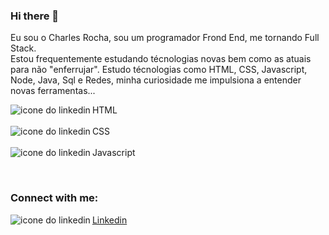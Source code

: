  ### Hi there 👋

Eu sou o Charles Rocha, sou um programador Frond End, me tornando Full Stack. <br/>Estou frequentemente estudando técnologias novas bem como as atuais para não "enferrujar".
Estudo técnologias como HTML, CSS, Javascript, Node, Java, Sql e Redes, minha curiosidade me impulsiona a entender novas ferramentas...

 <img align="left" background="white" target="_blank" alt="icone do linkedin" src="https://img.shields.io/badge/html5-%23E34F26.svg?style=for-the-badge&logo=html5&logoColor=white" /> HTML 
 <br/><br/>
 <img align="left" background="white" target="_blank" alt="icone do linkedin" src="https://img.shields.io/badge/css3-%231572B6.svg?style=for-the-badge&logo=css3&logoColor=white" /> CSS
 <br/><br/>
 <img align="left" background="white" target="_blank" alt="icone do linkedin" src="https://img.shields.io/badge/javascript-%23323330.svg?style=for-the-badge&logo=javascript&logoColor=%23F7DF1E" /> Javascript


  
<br/>

### Connect with me:
  <a href="https://www.linkedin.com/in/charles-rocha6307b31ab/">
    <img align="left" background="white" target="_blank" alt="icone do linkedin" src="https://img.shields.io/badge/linkedin-%230077B5.svg?style=for-the-badge&logo=linkedin&logoColor=white" />
    <p>Linkedin</p>
  </a>
<p></p>
